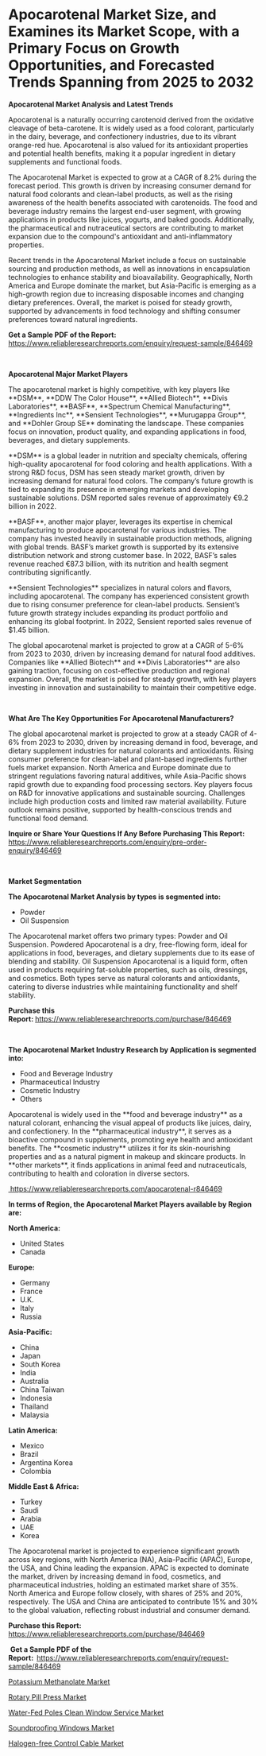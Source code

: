 <p><h1>Apocarotenal Market Size, and Examines its Market Scope, with a Primary Focus on Growth Opportunities, and Forecasted Trends Spanning from 2025 to 2032</h1></p><p><strong>Apocarotenal Market Analysis and Latest Trends</strong></p>
<p><p>Apocarotenal is a naturally occurring carotenoid derived from the oxidative cleavage of beta-carotene. It is widely used as a food colorant, particularly in the dairy, beverage, and confectionery industries, due to its vibrant orange-red hue. Apocarotenal is also valued for its antioxidant properties and potential health benefits, making it a popular ingredient in dietary supplements and functional foods.</p><p>The Apocarotenal Market is expected to grow at a CAGR of 8.2% during the forecast period. This growth is driven by increasing consumer demand for natural food colorants and clean-label products, as well as the rising awareness of the health benefits associated with carotenoids. The food and beverage industry remains the largest end-user segment, with growing applications in products like juices, yogurts, and baked goods. Additionally, the pharmaceutical and nutraceutical sectors are contributing to market expansion due to the compound's antioxidant and anti-inflammatory properties.</p><p>Recent trends in the Apocarotenal Market include a focus on sustainable sourcing and production methods, as well as innovations in encapsulation technologies to enhance stability and bioavailability. Geographically, North America and Europe dominate the market, but Asia-Pacific is emerging as a high-growth region due to increasing disposable incomes and changing dietary preferences. Overall, the market is poised for steady growth, supported by advancements in food technology and shifting consumer preferences toward natural ingredients.</p></p>
<p><strong>Get a Sample PDF of the Report:&nbsp;</strong> <a href="https://www.reliableresearchreports.com/enquiry/request-sample/846469?utm_campaign=12&utm_medium=2&utm_source=Github&utm_content=ia&utm_term=26012025&utm_id=apocarotenal">https://www.reliableresearchreports.com/enquiry/request-sample/846469</a></p>
<p>&nbsp;</p>
<p><strong>Apocarotenal Major Market Players</strong></p>
<p><p>The apocarotenal market is highly competitive, with key players like **DSM**, **DDW The Color House**, **Allied Biotech**, **Divis Laboratories**, **BASF**, **Spectrum Chemical Manufacturing**, **Ingredients Inc**, **Sensient Technologies**, **Murugappa Group**, and **Dohler Group SE** dominating the landscape. These companies focus on innovation, product quality, and expanding applications in food, beverages, and dietary supplements.</p><p>**DSM** is a global leader in nutrition and specialty chemicals, offering high-quality apocarotenal for food coloring and health applications. With a strong R&D focus, DSM has seen steady market growth, driven by increasing demand for natural food colors. The company’s future growth is tied to expanding its presence in emerging markets and developing sustainable solutions. DSM reported sales revenue of approximately €9.2 billion in 2022.</p><p>**BASF**, another major player, leverages its expertise in chemical manufacturing to produce apocarotenal for various industries. The company has invested heavily in sustainable production methods, aligning with global trends. BASF’s market growth is supported by its extensive distribution network and strong customer base. In 2022, BASF’s sales revenue reached €87.3 billion, with its nutrition and health segment contributing significantly.</p><p>**Sensient Technologies** specializes in natural colors and flavors, including apocarotenal. The company has experienced consistent growth due to rising consumer preference for clean-label products. Sensient’s future growth strategy includes expanding its product portfolio and enhancing its global footprint. In 2022, Sensient reported sales revenue of $1.45 billion.</p><p>The global apocarotenal market is projected to grow at a CAGR of 5-6% from 2023 to 2030, driven by increasing demand for natural food additives. Companies like **Allied Biotech** and **Divis Laboratories** are also gaining traction, focusing on cost-effective production and regional expansion. Overall, the market is poised for steady growth, with key players investing in innovation and sustainability to maintain their competitive edge.</p></p>
<p>&nbsp;</p>
<p><strong>What Are The Key Opportunities For Apocarotenal Manufacturers?</strong></p>
<p><p>The global apocarotenal market is projected to grow at a steady CAGR of 4-6% from 2023 to 2030, driven by increasing demand in food, beverage, and dietary supplement industries for natural colorants and antioxidants. Rising consumer preference for clean-label and plant-based ingredients further fuels market expansion. North America and Europe dominate due to stringent regulations favoring natural additives, while Asia-Pacific shows rapid growth due to expanding food processing sectors. Key players focus on R&D for innovative applications and sustainable sourcing. Challenges include high production costs and limited raw material availability. Future outlook remains positive, supported by health-conscious trends and functional food demand.</p></p>
<p><strong>Inquire or Share Your Questions If Any Before Purchasing This Report:</strong> <a href="https://www.reliableresearchreports.com/enquiry/pre-order-enquiry/846469?utm_campaign=12&utm_medium=2&utm_source=Github&utm_content=ia&utm_term=26012025&utm_id=apocarotenal">https://www.reliableresearchreports.com/enquiry/pre-order-enquiry/846469</a></p>
<p>&nbsp;</p>
<p><strong>Market Segmentation</strong></p>
<p><strong>The Apocarotenal Market Analysis by types is segmented into:</strong></p>
<p><ul><li>Powder</li><li>Oil Suspension</li></ul></p>
<p><p>The Apocarotenal market offers two primary types: Powder and Oil Suspension. Powdered Apocarotenal is a dry, free-flowing form, ideal for applications in food, beverages, and dietary supplements due to its ease of blending and stability. Oil Suspension Apocarotenal is a liquid form, often used in products requiring fat-soluble properties, such as oils, dressings, and cosmetics. Both types serve as natural colorants and antioxidants, catering to diverse industries while maintaining functionality and shelf stability.</p></p>
<p><strong>Purchase this Report:&nbsp;</strong><a href="https://www.reliableresearchreports.com/purchase/846469?utm_campaign=12&utm_medium=2&utm_source=Github&utm_content=ia&utm_term=26012025&utm_id=apocarotenal">https://www.reliableresearchreports.com/purchase/846469</a></p>
<p>&nbsp;</p>
<p><strong>The Apocarotenal Market Industry Research by Application is segmented into:</strong></p>
<p><ul><li>Food and Beverage Industry</li><li>Pharmaceutical Industry</li><li>Cosmetic Industry</li><li>Others</li></ul></p>
<p><p>Apocarotenal is widely used in the **food and beverage industry** as a natural colorant, enhancing the visual appeal of products like juices, dairy, and confectionery. In the **pharmaceutical industry**, it serves as a bioactive compound in supplements, promoting eye health and antioxidant benefits. The **cosmetic industry** utilizes it for its skin-nourishing properties and as a natural pigment in makeup and skincare products. In **other markets**, it finds applications in animal feed and nutraceuticals, contributing to health and coloration in diverse sectors.</p></p>
<p><a href="https://www.reliableresearchreports.com/apocarotenal-r846469?utm_campaign=12&utm_medium=2&utm_source=Github&utm_content=ia&utm_term=26012025&utm_id=apocarotenal">&nbsp;https://www.reliableresearchreports.com/apocarotenal-r846469</a></p>
<p><strong>In terms of Region, the Apocarotenal Market Players available by Region are:</strong></p>
<p>
    <p> <strong> North America: </strong>
        <ul>
            <li>United States</li>
            <li>Canada</li>
        </ul>
        </p> 
    <p> <strong> Europe: </strong>
        <ul>
            <li>Germany</li>
            <li>France</li>
            <li>U.K.</li>
            <li>Italy</li>
            <li>Russia</li>
        </ul>
        </p> 
    <p> <strong> Asia-Pacific: </strong>
        <ul>
            <li>China</li>
            <li>Japan</li>
            <li>South Korea</li>
            <li>India</li>
            <li>Australia</li>
            <li>China Taiwan</li>
            <li>Indonesia</li>
            <li>Thailand</li>
            <li>Malaysia</li>
        </ul>
        </p> 
    <p> <strong> Latin America: </strong>
        <ul>
            <li>Mexico</li>
            <li>Brazil</li>
            <li>Argentina Korea</li>
            <li>Colombia</li>
        </ul>
        </p> 
    <p> <strong> Middle East & Africa: </strong>
        <ul>
            <li>Turkey</li>
            <li>Saudi</li>
            <li>Arabia</li>
            <li>UAE</li>
            <li>Korea</li>
        </ul>
    </p>
    </p>
<p><p>The Apocarotenal market is projected to experience significant growth across key regions, with North America (NA), Asia-Pacific (APAC), Europe, the USA, and China leading the expansion. APAC is expected to dominate the market, driven by increasing demand in food, cosmetics, and pharmaceutical industries, holding an estimated market share of 35%. North America and Europe follow closely, with shares of 25% and 20%, respectively. The USA and China are anticipated to contribute 15% and 30% to the global valuation, reflecting robust industrial and consumer demand.</p></p>
<p><strong>Purchase this Report: </strong><a href="https://www.reliableresearchreports.com/purchase/846469?utm_campaign=12&utm_medium=2&utm_source=Github&utm_content=ia&utm_term=26012025&utm_id=apocarotenal">https://www.reliableresearchreports.com/purchase/846469</a></p>
<p>&nbsp;<strong>Get a Sample PDF of the Report:&nbsp;&nbsp;</strong><a href="https://www.reliableresearchreports.com/enquiry/request-sample/846469?utm_campaign=12&utm_medium=2&utm_source=Github&utm_content=ia&utm_term=26012025&utm_id=apocarotenal">https://www.reliableresearchreports.com/enquiry/request-sample/846469</a></p>
<p><strong></strong></p>
<p><p><a href="https://github.com/schwminh2001101/Market-Research-Report-List-1/blob/main/potassium-methanolate-market.md?utm_campaign=12&utm_medium=2&utm_source=Github&utm_content=ia&utm_term=26012025&utm_id=apocarotenal">Potassium Methanolate Market</a></p><p><a href="https://www.linkedin.com/pulse/swot-analysis-rotary-pill-press-market-business-insights-tuavc?utm_campaign=12&utm_medium=2&utm_source=Github&utm_content=ia&utm_term=26012025&utm_id=apocarotenal">Rotary Pill Press Market</a></p><p><a href="https://www.linkedin.com/pulse/lucrative-growth-water-fed-poles-clean-window-service-market-vwste?utm_campaign=12&utm_medium=2&utm_source=Github&utm_content=ia&utm_term=26012025&utm_id=apocarotenal">Water-Fed Poles Clean Window Service Market</a></p><p><a href="https://github.com/mcmackinj33/Market-Research-Report-List-1/blob/main/soundproofing-windows-market.md?utm_campaign=12&utm_medium=2&utm_source=Github&utm_content=ia&utm_term=26012025&utm_id=apocarotenal">Soundproofing Windows Market</a></p><p><a href="https://www.linkedin.com/pulse/current-size-growth-projection-halogen-free-control-cable-market-aytye?utm_campaign=12&utm_medium=2&utm_source=Github&utm_content=ia&utm_term=26012025&utm_id=apocarotenal">Halogen-free Control Cable Market</a></p></p>